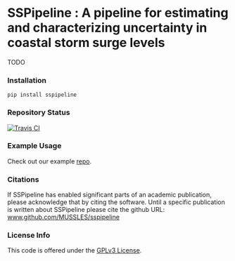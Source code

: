 # SSPipeline : A pipeline for estimating and characterizing uncertainty in coastal storm surge levels

TODO

### Installation

```shell
pip install sspipeline
```

### Repository Status

[![Travis CI](https://travis-ci.org/MUSSLES/pipeline.svg?branch=master)](https://travis-ci.org/MUSSLES/pipeline)

### Example Usage

Check out our example [repo](https://github.com/MUSSLES/sspipeline-example).

### Citations

If SSPipeline has enabled significant parts of an academic publication, please acknowledge that by citing the software. Until a specific publication is written about SSPipeline please cite the github URL: www.github.com/MUSSLES/sspipeline

### License Info

This code is offered under the [GPLv3 License](LICENSE).
